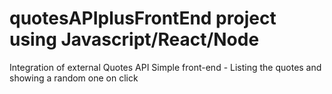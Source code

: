 # quotesAPIplusFrontEnd project using Javascript/React/Node
Integration of external Quotes API
Simple front-end - Listing the quotes and showing a random one on click
